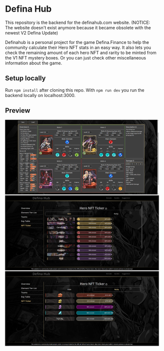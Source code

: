 # Defina Hub

This repository is the backend for the definahub.com website.
(NOTICE: The website doesn't exist anymore because it became obsolete with the newest V2 Defina Update)

Definahub is a personal project for the game Defina.Finance to help the community calculate their Hero NFT stats in an easy way.
It also lets you check the remaining amount of each hero NFT and rarity to be minted from the V1 NFT mystery boxes.
Or you can just check other miscellaneous information about the game.

## Setup locally

Run `npm install` after cloning this repo. With `npm run dev` you run the backend locally on localhost:3000.

## Preview

![plot](./preview1.png)
![plot](./preview2.png)
![plot](./preview3.png)